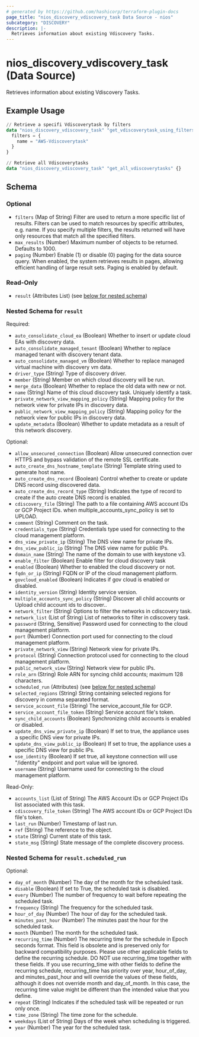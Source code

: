 ```yaml
---
# generated by https://github.com/hashicorp/terraform-plugin-docs
page_title: "nios_discovery_vdiscovery_task Data Source - nios"
subcategory: "DISCOVERY"
description: |-
  Retrieves information about existing Vdiscovery Tasks.
---
```


# nios_discovery_vdiscovery_task (Data Source)

Retrieves information about existing Vdiscovery Tasks.

## Example Usage

```terraform
// Retrieve a specifi Vdiscoverytask by filters
data "nios_discovery_vdiscovery_task" "get_vdiscoverytask_using_filters" {
  filters = {
    name = "AWS-Vdiscoverytask"
  }
}

// Retrieve all Vdiscoverytasks
data "nios_discovery_vdiscovery_task" "get_all_vdiscoverytasks" {}
```

<!-- schema generated by tfplugindocs -->
## Schema

### Optional

- `filters` (Map of String) Filter are used to return a more specific list of results. Filters can be used to match resources by specific attributes, e.g. name. If you specify multiple filters, the results returned will have only resources that match all the specified filters.
- `max_results` (Number) Maximum number of objects to be returned. Defaults to 1000.
- `paging` (Number) Enable (1) or disable (0) paging for the data source query. When enabled, the system retrieves results in pages, allowing efficient handling of large result sets. Paging is enabled by default.

### Read-Only

- `result` (Attributes List) (see [below for nested schema](#nestedatt--result))

<a id="nestedatt--result"></a>
### Nested Schema for `result`

Required:

- `auto_consolidate_cloud_ea` (Boolean) Whether to insert or update cloud EAs with discovery data.
- `auto_consolidate_managed_tenant` (Boolean) Whether to replace managed tenant with discovery tenant data.
- `auto_consolidate_managed_vm` (Boolean) Whether to replace managed virtual machine with discovery vm data.
- `driver_type` (String) Type of discovery driver.
- `member` (String) Member on which cloud discovery will be run.
- `merge_data` (Boolean) Whether to replace the old data with new or not.
- `name` (String) Name of this cloud discovery task. Uniquely identify a task.
- `private_network_view_mapping_policy` (String) Mapping policy for the network view for private IPs in discovery data.
- `public_network_view_mapping_policy` (String) Mapping policy for the network view for public IPs in discovery data.
- `update_metadata` (Boolean) Whether to update metadata as a result of this network discovery.

Optional:

- `allow_unsecured_connection` (Boolean) Allow unsecured connection over HTTPS and bypass validation of the remote SSL certificate.
- `auto_create_dns_hostname_template` (String) Template string used to generate host name.
- `auto_create_dns_record` (Boolean) Control whether to create or update DNS record using discovered data.
- `auto_create_dns_record_type` (String) Indicates the type of record to create if the auto create DNS record is enabled.
- `cdiscovery_file` (String) The path to a file containing AWS account IDs or GCP Project IDs. when multiple_accounts_sync_policy is set to UPLOAD.
- `comment` (String) Comment on the task.
- `credentials_type` (String) Credentials type used for connecting to the cloud management platform.
- `dns_view_private_ip` (String) The DNS view name for private IPs.
- `dns_view_public_ip` (String) The DNS view name for public IPs.
- `domain_name` (String) The name of the domain to use with keystone v3.
- `enable_filter` (Boolean) Enable filter for cloud discovery task
- `enabled` (Boolean) Whether to enabled the cloud discovery or not.
- `fqdn_or_ip` (String) FQDN or IP of the cloud management platform.
- `govcloud_enabled` (Boolean) Indicates if gov cloud is enabled or disabled.
- `identity_version` (String) Identity service version.
- `multiple_accounts_sync_policy` (String) Discover all child accounts or Upload child account ids to discover..
- `network_filter` (String) Options to filter the networks in cdiscovery task.
- `network_list` (List of String) List of networks to filter in cdiscovery task.
- `password` (String, Sensitive) Password used for connecting to the cloud management platform.
- `port` (Number) Connection port used for connecting to the cloud management platform.
- `private_network_view` (String) Network view for private IPs.
- `protocol` (String) Connection protocol used for connecting to the cloud management platform.
- `public_network_view` (String) Network view for public IPs.
- `role_arn` (String) Role ARN for syncing child accounts; maximum 128 characters.
- `scheduled_run` (Attributes) (see [below for nested schema](#nestedatt--result--scheduled_run))
- `selected_regions` (String) String containing selected regions for discovery in comma separated format.
- `service_account_file` (String) The service_account_file for GCP.
- `service_account_file_token` (String) Service account file's token.
- `sync_child_accounts` (Boolean) Synchronizing child accounts is enabled or disabled.
- `update_dns_view_private_ip` (Boolean) If set to true, the appliance uses a specific DNS view for private IPs.
- `update_dns_view_public_ip` (Boolean) If set to true, the appliance uses a specific DNS view for public IPs.
- `use_identity` (Boolean) If set true, all keystone connection will use "/identity" endpoint and port value will be ignored.
- `username` (String) Username used for connecting to the cloud management platform.

Read-Only:

- `accounts_list` (List of String) The AWS Account IDs or GCP Project IDs list associated with this task.
- `cdiscovery_file_token` (String) The AWS account IDs or GCP Project IDs file's token.
- `last_run` (Number) Timestamp of last run.
- `ref` (String) The reference to the object.
- `state` (String) Current state of this task.
- `state_msg` (String) State message of the complete discovery process.

<a id="nestedatt--result--scheduled_run"></a>
### Nested Schema for `result.scheduled_run`

Optional:

- `day_of_month` (Number) The day of the month for the scheduled task.
- `disable` (Boolean) If set to True, the scheduled task is disabled.
- `every` (Number) The number of frequency to wait before repeating the scheduled task.
- `frequency` (String) The frequency for the scheduled task.
- `hour_of_day` (Number) The hour of day for the scheduled task.
- `minutes_past_hour` (Number) The minutes past the hour for the scheduled task.
- `month` (Number) The month for the scheduled task.
- `recurring_time` (Number) The recurring time for the schedule in Epoch seconds format. This field is obsolete and is preserved only for backward compatibility purposes. Please use other applicable fields to define the recurring schedule. DO NOT use recurring_time together with these fields. If you use recurring_time with other fields to define the recurring schedule, recurring_time has priority over year, hour_of_day, and minutes_past_hour and will override the values of these fields, although it does not override month and day_of_month. In this case, the recurring time value might be different than the intended value that you define.
- `repeat` (String) Indicates if the scheduled task will be repeated or run only once.
- `time_zone` (String) The time zone for the schedule.
- `weekdays` (List of String) Days of the week when scheduling is triggered.
- `year` (Number) The year for the scheduled task.
